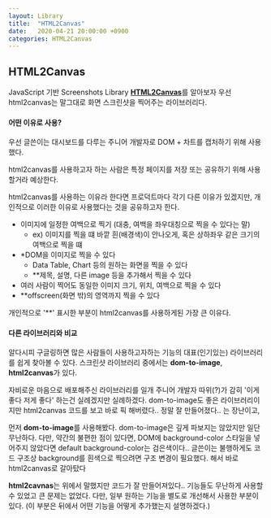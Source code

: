 ```yaml
---
layout: Library
title:  "HTML2Canvas"
date:   2020-04-21 20:00:00 +0900
categories: HTML2Canvas
---
```



## HTML2Canvas

JavaScript 기반 Screenshots Library [**HTML2Canvas**](https://html2canvas.hertzen.com/)를 알아보자
우선 html2canvas는 말그대로 화면 스크린샷을 찍어주는 라이브러리다.


#### 어떤 이유로 사용?
우선 글쓴이는 대시보드를 다루는 주니어 개발자로 DOM + 차트를 캡처하기 위해 사용했다.

html2canvas를 사용하고자 하는 사람은 특정 페이지를 저장 또는 공유하기 위해 사용할거라 예상한다.

html2canvas를 사용하는 이유라 한다면 프로덕트마다 각기 다른 이유가 있겠지만, 개인적으로 이러한 이유로 사용했다는 것을 공유하고자 한다.
- 이미지에 일정한 여백으로 찍기 (대충, 여백을 좌우대칭으로 찍을 수 있다는 말)
  + ex) 이미지를 찍을 떄 바깥 흰(배경색)이 안나오게, 혹은 상하좌우 같은 크기의 여백으로 찍을 떄
- *DOM을 이미지로 찍을 수 있다
  + Data Table, Chart 등의 원하는 화면을 찍을 수 있다
  + **제목, 설명, 다른 image 등을 추가해서 찍을 수 있다
- 여러 사람이 찍어도 동일한 이미지 크기, 위치, 여백으로 찍을 수 있다
- **offscreen(화면 밖)의 영역까지 찍을 수 있다

개인적으로 '**' 표시한 부분이 html2canvas를 사용하게된 가장 큰 이유다.


#### 다른 라이브러리와 비교
알다시피 구글링하면 많은 사람들이 사용하고자하는 기능의 대표(인기있는) 라이브러리를 쉽게 찾아볼 수 있다.
스크린샷 라이브러리 중에서는 **dom-to-image**, **html2canvas**가 있다.

자비로운 마음으로 배포해주신 라이브러리를 일개 주니어 개발자 따위(?)가 감히 '이게 좋다 저게 좋다' 하는건 실례겠지만 실례하겠다.
dom-to-image도 좋은 라이브러리이지만 html2canvas 코드를 보고 바로 픽 해버렸다.. 정말 잘 만들어졌다..
는 장난이고,

먼저 **dom-to-image**를 사용해봤다.
dom-to-image은 깊게 파보지는 않았지만 일단 무난하다.
다만, 약간의 불편한 점이 있다면, DOM에 background-color 스타일을 넣어주지 않았다면 default background-color는 검은색이다..
글쓴이는 불행하게도 코드 구조상 background를 흰색으로 찍으려면 구조 변경이 필요했다.
해서 바로 html2canvas로 갈아탔다

**html2cavnas**는 위에서 말했지만 코드가 잘 만들어져있다..
기능들도 무난하게 사용할 수 있었고 큰 문제는 없었다.
다만, 일부 원하는 기능을 별도로 개선해서 사용한 부분이 있다. (이 부분은 뒤에서 어떤 기능을 어떻게 추가했는지 설명하겠다.)
